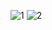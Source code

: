 ![1](https://github.com/user-attachments/assets/fe372f10-fd84-462c-b59b-63773775920f)
![2](https://github.com/user-attachments/assets/245b909e-86e2-442d-af4c-da4465713d03)
